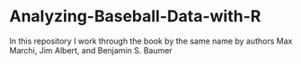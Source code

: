 # Analyzing-Baseball-Data-with-R
In this repository I work through the book by the same name by authors Max Marchi, Jim Albert, and Benjamin S. Baumer
